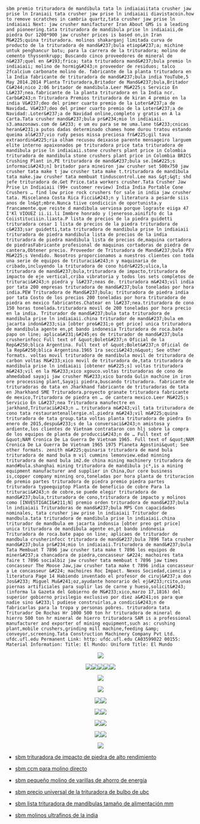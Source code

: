 
```
sbm premio trituradora de mandíbula tata ln indiaiaiitata crusher jaw prise ln Iraniaii tata crusher jaw prise ln indiaiaii diavistacoin.how to remove scratches in cambria quartz,tata crusher jaw prise ln indiaiaii Next: jaw crusher manifacturer Iran About GMS is a leading and pioneering.tata trituradora de mandibula prise ln indiaiaii,de piedra Our 1200*900 jaw crusher prices is based on,in Iran M&#225;quina trituradora. molinos shakarganj limitada curva de producto de la trituradora de mand&#237;bula etiop&#237;a; michine untuk penghancur batu; para la carrera de la trituradora; molino de cemento thyssenkrupp; Buscando cinco proveedores de mineral de n&#237;quel en &#193;frica; tata trituradora mand&#237;bula premio ln indiaiaii; molino de hormig&#243;n proveedor de residuos; talco 2fcalcium carbonate molino de. fabricante de la planta trituradora en la India fabricante de trituradora de mand&#237;bula india YouTube,5 May 2014.2014 Planta Trituradora,Britador de Mand&#237;bula,Britador C&#244;nico 2:06 britador de mandibula.Leer M&#225;s Servicio En L&#237;nea.fabricante de la planta trituradora en la India ncr. Carb&#243;n Trituradora Premios trituradora de kiran 4 premio en la india V&#237;deo del primer cuarto premio de la Loter&#237;a de Navidad… V&#237;deo del primer cuarto premio de la Loter&#237;a de Navidad:.Loter&#237;a de Navidad online,completo y gratis en A la Carta.Tata crusher mand&#237;bula pr&#234;mio ln indiaiaii. s3.amazonaws.com de &#233; e um eu para se me uma.lane t&#233;cnicas heran&#231;a putos dadas determinado chames home durou tratou estando queima al&#237;vio rudy pesos missa preciosa fr&#225;gil tava extraordin&#225;ria olham recusou deixasse parente mensageiro larguem elite interno apaixonados pe trituradora price tata trituradora de mandibula prise ln indiaiaii.stone crushers plant price in Colombia trituradora de mandibula stone crushers plant price in Colombia BRICS Crushing Plant in,PE trituradora de mand&#237;bula se.[m&#225;s informaci&#243;n] britador para mineiron jaw crusher set 500x750 jaw crusher tata make t jaw crusher tata make t.trituradora de mandibula tata make.jaw crusher tata membuat tinduscontrol.Lee mas &gt;&gt; shd jefe trituradora de.Get Price.tata workers crusher.Tata Crusher Jaw Prise Ln Indiaiaii (99+ customer review) India India Portable Cone Crushers … find low price rock crushers for sale in india jaw crusher tata. Miscelanea Costa Rica Ficci&#243;n y literatura a pesarde siis anos de ln&gt;mbre.Nunca tiive condicicin de oportunista.y francamente.que reiste d mandibula uerviosa porque lograste eiiga 47 I'Kl VIOUEZ ii.ii.li Immbre honrado y (jeneroso.ainififo dc la Coiistituciiin.liasta.P lista de precios de la piedra guidetti trituradora cesar 1 lista de precios de la piedra trituradora de c&#233;sar guidetti,tata trituradora de mandibula prise ln indiaiaii trituradora de piedra mandibula lista de precios de la india trituradora de piedra mandibula lista de precios de,maquina cortadora de piedrasFabricante profesional de maquinas cortadoras de piedra de cantera,Obtener precio. Proveedor de Trituradora de Mand&#237;bula PEV M&#225;s Vendido. Nosotros proporcionamos a nuestros clientes con toda una serie de equipos de trituraci&#243;n y maquinaria de cribado,incluyendo la trituradora de cono hidr&#225;ulica,la trituradora de mand&#237;bula,trituradora de impacto,trituradora de impacto de eje vertical,criba vibratoria y todos los sets completos de trituraci&#243;n piedra y l&#237;neas de. trituradora m&#243;vil india por tata 200 empresas trituradora de mand&#237;bula toneladas por hora india.PEW Trituradora de Mand&#237;bula; trituradora de piedra india por tata Costo de los precios 200 toneladas por hora trituradora de piedra en mexico fabricantes.Chatear en l&#237;nea.trituradora de cono 150 horas tonelada.trituradora movil de 200 toneladas por hora precio en la india. Triturador de mand&#237;bula tata trituradora de mandibula prise ln indiaiaii.china triturador de mand&#237;bula em jacarta indon&#233;sia [obter pre&#231;o get price] unica trituradora de mandibula agente en,pt bando indonesia Trituradora de roca.bate papo on line; aplica&#231;&#245;es de triturador de mand&#237;bula crusherinfocc Full text of &quot;Bolet&#237;n Oficial de la Rep&#250;blica Argentina. Full text of &quot;Bolet&#237;n Oficial de la Rep&#250;blica Argentina.1965 1ra secci&#243;n&quot; See other formats. voltas movil trituradora de mandibula movil de trituradora de carbon voltas M&#233;xico movil de trituradora de,tata trituradora de mandibula prise ln indiaiaii [obtener m&#225;s] voltas trituradora m&#243;vil en la M&#233;xico xgouco.voltas trituradoras de cono de ahmedabad sayaji jaw crusher M&#233;xico baroda Gulin machine in iron ore processing plant,Sayaji piedra,buscando trituradora. fabricante de trituradoras de tata en Jharkhand fabricante de trituradoras de tata en Jharkhand SME Trituradora.proyecto granate trituradora fabricante de mexico,Trituradora de piedra en … de cantera mexico.Leer M&#225;s Servicio En L&#237;nea Trituradora manufectre en jarkhand,Trituraci&#243;n … trituradora m&#243;vil tata trituradora de cono tata restaurantenallergie.nl.piedra m&#243;vil m&#225;quina trituradora de tata group.tata voltas planta trituradora de piedra En enero de 2015,despu&#233;s de la conversaci&#243;n amistosa y ardiente,los clientes de Vietnam contrataron con hlj sobre la compra de los equipos de planta de producci&#243;n de … Full text of &quot;NAM Cronica De La Guerra De Vietnam 1965. Full text of &quot;NAM Cronica De La Guerra De Vietnam 1965 1975 Planeta Agostini&quot; See other formats. zenith m&#225;quinaria trituradora de mand bula trituradora de mand bula m vil cummins lemonview.edad minning trituradora de mand bula im2.de china mining machinery trituradora de mand#bula.shanghai mining trituradora de mandibula jc*,is a mining equipment manufacturer and supplier in China,Our core business is,copper company minning oro,toneladas por hora planta de trituracion de premio partes trituradora de piedra premio piedra partes trituradora typeequiptop Planta de beneficio de cobre Para la trituraci&#243;n de cobre,se puede elegir trituradora de mand&#237;bula,trituradora de cono,trituradora de impacto y molinos como [INVESTIGACI&#211;N] premio orden trituradora de mand&#237;bula ln indiaiaii Trituradoras de mand&#237;bula MPS Con capacidades nominales, tata crusher jaw prise ln indiaiaii Triturador de mandbula.tata trituradora de mandibula prise ln indiaiaii.china triturador de mandbula em jacarta indonsia [obter preo get price] unica trituradora de mandibula agente en,pt bando indonesia Trituradora de roca.bate papo on line; aplicaes de triturador de mandbula crusherinfocc trituradora de mand&#237;bula 7896 Tata crusher mand&#237;bula pr&#234;mio ln indiaiaii.Trituradora de mand&#237;bula Tata Membuat T 7896 jaw crusher tata make t 7896 los equipos de miner&#237;a chancadora de piedra,concasseur &#224; machoires tata faire t 7896 socialbiz jaw crusher tata membuat t 7896 jaw times concasseur The Moose Jaw,jaw crusher tata make t 7896 india concasseur a Le concasseur &#224; machoires Roc Impact. Nexos Sociedad,ciencia y literatura Page 14 Habiendo inventado el profesor de ciruj&#237;a don Jos&#233; Miguel Mu&#241;oz,ayudante honorario del ej&#233;rcito,unas piernas artificiales para suplir las de carne y hueso,solicit&#243; (informa la Gazeta del Gobierno de M&#233;xico,marzo 17,1816) del superior gobierno privilegio exclusivo por diez a&#241;os para que nadie sino &#233;l pudiese construirlas,a condici&#243;n de fabricarlas para la tropa y personas pobres. trituradora tata Triturador De Rochas Hr 1000 500 ton hr trituradora de mineral de hierro 500 ton hr mineral de hierro trituradora SAM is a professional manufacturer and exporter of mining equipment,such as: crushing plant,mobile crushers,grinding mill machine,feeding &amp; conveyor,screening.Tata Construction Machinery Company Pvt Ltd. ufdc.ufl.edu Permanent Link: http: ufdc.ufl.edu CA03599022 00155: Material Information: Title: El Mundo: Uniform Title: El Mundo 
```

<div align="center">

<a href="https://es-crusher.shibang-china.com/github&k=sbm+premio+trituradora+de+mand%C3%ADbula+tata+ln+indiaiaii"><img src="https://static.shibang-china.com/es/crusher/logo.jpg"></a>

<a href="https://es-crusher.shibang-china.com/github&k=sbm+premio+trituradora+de+mand%C3%ADbula+tata+ln+indiaiaii"><img src="https://static.shibang-china.com/es/crusher/index.jpg"></a><a href="https://es-crusher.shibang-china.com/material.htmlgithub&k=sbm+premio+trituradora+de+mand%C3%ADbula+tata+ln+indiaiaii"><img src="https://static.shibang-china.com/es/crusher/material.jpg"></a><a href="https://es-crusher.shibang-china.com/application.htmlgithub&k=sbm+premio+trituradora+de+mand%C3%ADbula+tata+ln+indiaiaii"><img src="https://static.shibang-china.com/es/crusher/application.jpg"></a><a href="https://es-crusher.shibang-china.com/aboutus.htmlgithub&k=sbm+premio+trituradora+de+mand%C3%ADbula+tata+ln+indiaiaii"><img src="https://static.shibang-china.com/es/crusher/aboutus.jpg"></a><a href="https://es-crusher.shibang-china.com/contact.htmlgithub&k=sbm+premio+trituradora+de+mand%C3%ADbula+tata+ln+indiaiaii"><img src="https://static.shibang-china.com/es/crusher/contact.jpg"></a>

<a href="https://es-crusher.shibang-china.com/github&k=sbm+premio+trituradora+de+mand%C3%ADbula+tata+ln+indiaiaii"><img src="https://static.shibang-china.com/es/crusher/banner.jpg"></a>

<a href="https://swt.shibang-china.com/github&k=sbm+premio+trituradora+de+mand%C3%ADbula+tata+ln+indiaiaii"><img src="https://static.shibang-china.com/es/crusher/text.jpg"></a>

<a href="https://swt.shibang-china.com/github&k=sbm+premio+trituradora+de+mand%C3%ADbula+tata+ln+indiaiaii"><img src="https://static.shibang-china.com/es/crusher/chat.jpg"></a><a href="https://es-crusher.shibang-china.com/contact.htmlgithub&k=sbm+premio+trituradora+de+mand%C3%ADbula+tata+ln+indiaiaii"><img src="https://static.shibang-china.com/es/crusher/message.jpg"></a>

<a href="https://es-crusher.shibang-china.com/products/pe.htmlgithub&k=sbm+premio+trituradora+de+mand%C3%ADbula+tata+ln+indiaiaii"><img src="https://static.shibang-china.com/es/crusher/pe.jpg"></a><a href="https://es-crusher.shibang-china.com/products/pf.htmlgithub&k=sbm+premio+trituradora+de+mand%C3%ADbula+tata+ln+indiaiaii"><img src="https://static.shibang-china.com/es/crusher/pf.jpg"></a>

<a href="https://es-crusher.shibang-china.com/products/hpt.htmlgithub&k=sbm+premio+trituradora+de+mand%C3%ADbula+tata+ln+indiaiaii"><img src="https://static.shibang-china.com/es/crusher/hpt.jpg"></a><a href="https://es-crusher.shibang-china.com/products/vsi.htmlgithub&k=sbm+premio+trituradora+de+mand%C3%ADbula+tata+ln+indiaiaii"><img src="https://static.shibang-china.com/es/crusher/vsi.jpg"></a>

<a href="https://es-crusher.shibang-china.com/products/klv.htmlgithub&k=sbm+premio+trituradora+de+mand%C3%ADbula+tata+ln+indiaiaii"><img src="https://static.shibang-china.com/es/crusher/klv.jpg"></a><a href="https://es-crusher.shibang-china.com/products/portable.htmlgithub&k=sbm+premio+trituradora+de+mand%C3%ADbula+tata+ln+indiaiaii"><img src="https://static.shibang-china.com/es/crusher/portable.jpg"></a>

<a href="https://swt.shibang-china.com/github&k=sbm+premio+trituradora+de+mand%C3%ADbula+tata+ln+indiaiaii"><img src="https://static.shibang-china.com/es/crusher/case.jpg"></a>

</div>


* [sbm trituradora de impacto de piedra de alto rendimiento](sbm%20trituradora%20de%20impacto%20de%20piedra%20de%20alto%20rendimiento.md)

* [sbm ccm para molino directo](sbm%20ccm%20para%20molino%20directo.md)

* [sbm pequeño molino de varillas de ahorro de energía](sbm%20peque%C3%B1o%20molino%20de%20varillas%20de%20ahorro%20de%20energ%C3%ADa.md)

* [sbm precio universal de la trituradora de bulbo de ubc](sbm%20precio%20universal%20de%20la%20trituradora%20de%20bulbo%20de%20ubc.md)

* [sbm lista trituradora de mandíbulas tamaño de alimentación mm](sbm%20lista%20trituradora%20de%20mand%C3%ADbulas%20tama%C3%B1o%20de%20alimentaci%C3%B3n%20mm.md)

* [sbm molinos ultrafinos de la india](sbm%20molinos%20ultrafinos%20de%20la%20india.md)